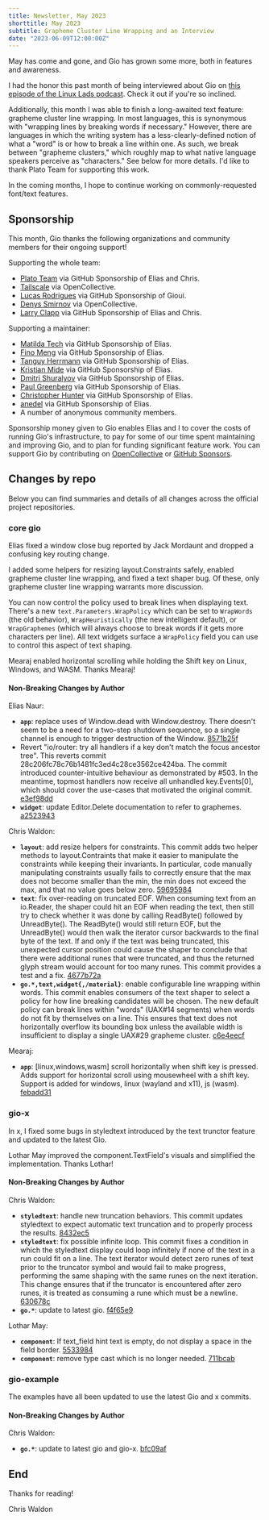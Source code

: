 ```yaml
---
title: Newsletter, May 2023
shorttitle: May 2023
subtitle: Grapheme Cluster Line Wrapping and an Interview
date: "2023-06-09T12:00:00Z"
---
```


May has come and gone, and Gio has grown some more, both in features and awareness.

I had the honor this past month of being interviewed about Gio on [this episode of the Linux Lads podcast](https://linuxlads.com/episodes/102/). Check it out if you're so inclined.

Additionally, this month I was able to finish a long-awaited text feature: grapheme cluster line wrapping. In most languages, this is synonymous with "wrapping lines by breaking words if necessary." However, there are languages in which the writing system has a less-clearly-defined notion of what a "word" is or how to break a line within one. As such, we break between "grapheme clusters," which roughly map to what native language speakers perceive as "characters." See below for more details. I'd like to thank Plato Team for supporting this work.

In the coming months, I hope to continue working on commonly-requested font/text features.

## Sponsorship

This month, Gio thanks the following organizations and community members for their ongoing support!

Supporting the whole team:

- [Plato Team](https://www.platoapp.com/) via GitHub Sponsorship of Elias and Chris.
- [Tailscale](https://tailscale.com/) via OpenCollective.
- [Lucas Rodrigues](https://github.com/Inkeliz/) via GitHub Sponsorship of Gioui.
- [Denys Smirnov](https://github.com/dennwc) via OpenCollective.
- [Larry Clapp](https://github.com/theclapp) via GitHub Sponsorship of Elias and Chris.

Supporting a maintainer:

- [Matilda Tech](https://github.com/matildatech) via GitHub Sponsorship of Elias.
- [Fino Meng](https://github.com/finomeng) via GitHub Sponsorship of Elias.
- [Tanguy Herrmann](https://github.com/dolanor) via GitHub Sponsorship of Elias.
- [Kristian Mide](https://github.com/fasmide) via GitHub Sponsorship of Elias.
- [Dmitri Shuralyov](https://github.com/dmitshur) via GitHub Sponsorship of Elias.
- [Paul Greenberg](https://github.com/greenpau) via GitHub Sponsorship of Elias.
- [Christopher Hunter](https://github.com/crhntr) via GitHub Sponsorship of Elias.
- [anedel](https://github.com/anedel) via GitHub Sponsorship of Elias.
- A number of anonymous community members.

Sponsorship money given to Gio enables Elias and I to cover the costs of running Gio's infrastructure, to pay for some of our time spent maintaining and improving Gio, and to plan for funding significant feature work. You can support Gio by contributing on [OpenCollective](https://opencollective.com/gioui) or [GitHub Sponsors](https://github.com/sponsors/gioui).

## Changes by repo

Below you can find summaries and details of all changes across the official project repositories.

### core gio

Elias fixed a window close bug reported by Jack Mordaunt and dropped a confusing key routing change.

I added some helpers for resizing layout.Constraints safely, enabled grapheme cluster line wrapping, and fixed a text shaper bug. Of these, only grapheme cluster line wrapping warrants more discussion.

You can now control the policy used to break lines when displaying text. There's a new `text.Parameters.WrapPolicy` which can be set to `WrapWords` (the old behavior), `WrapHeuristically` (the new intelligent default), or `WrapGraphemes` (which will always choose to break words if it gets more characters per line). All text widgets surface a `WrapPolicy` field you can use to control this aspect of text shaping.

Mearaj enabled horizontal scrolling while holding the Shift key on Linux, Windows, and WASM. Thanks Mearaj!

#### Non-Breaking Changes by Author

Elias Naur:

- **`app`**: replace uses of Window.dead with Window.destroy. There doesn't seem to be a need for a two-step shutdown sequence, so a single channel is enough to trigger destruction of the Window. [8571b25f](https://git.sr.ht/~eliasnaur/gio/commit/8571b25f)
- Revert "io/router: try all handlers if a key don't match the focus ancestor tree". This reverts commit 28c206fc78c76b1481fc3ed4c28ce3562ce424ba. The commit introduced counter-intuitive behaviour as demonstrated by #503. In the meantime, topmost handlers now receive all unhandled key.Events[0], which should cover the use-cases that motivated the original commit. [e3ef98dd](https://git.sr.ht/~eliasnaur/gio/commit/e3ef98dd)
- **`widget`**: update Editor.Delete documentation to refer to graphemes.  [a2523943](https://git.sr.ht/~eliasnaur/gio/commit/a2523943)

Chris Waldon:

- **`layout`**: add resize helpers for constraints. This commit adds two helper methods to layout.Contraints that make it easier to manipulate the constraints while keeping their invariants. In particular, code manually manipulating constraints usually fails to correctly ensure that the max does not become smaller than the min, the min does not exceed the max, and that no value goes below zero. [59695984](https://git.sr.ht/~eliasnaur/gio/commit/59695984)
- **`text`**: fix over-reading on truncated EOF. When consuming text from an io.Reader, the shaper could hit an EOF when reading the text, then still try to check whether it was done by calling ReadByte() followed by UnreadByte(). The ReadByte() would still return EOF, but the UnreadByte() would then walk the iterator cursor backwards to the final byte of the text. If and only if the text was being truncated, this unexpected cursor position could cause the shaper to conclude that there were additional runes that were truncated, and thus the returned glyph stream would account for too many runes. This commit provides a test and a fix. [4677b72a](https://git.sr.ht/~eliasnaur/gio/commit/4677b72a)
- **`go.*,text,widget{,/material}`**: enable configurable line wrapping within words. This commit enables consumers of the text shaper to select a policy for how line breaking candidates will be chosen. The new default policy can break lines within "words" (UAX#14 segments) when words do not fit by themselves on a line. This ensures that text does not horizontally overflow its bounding box unless the available width is insufficient to display a single UAX#29 grapheme cluster. [c6e4eecf](https://git.sr.ht/~eliasnaur/gio/commit/c6e4eecf)

Mearaj:

- **`app`**: [linux,windows,wasm] scroll horizontally when shift key is pressed. Adds support for horizontal scroll using mousewheel with a shift key. Support is added for windows, linux (wayland and x11), js (wasm). [febadd31](https://git.sr.ht/~eliasnaur/gio/commit/febadd31)

### gio-x

In x, I fixed some bugs in styledtext introduced by the text trunctor feature and updated to the latest Gio.

Lothar May improved the component.TextField's visuals and simplified the implementation. Thanks Lothar!

#### Non-Breaking Changes by Author

Chris Waldon:

- **`styledtext`**: handle new truncation behaviors. This commit updates styledtext to expect automatic text truncation and to properly process the results. [8432ec5](https://git.sr.ht/~whereswaldon/gio-x/commit/8432ec5)
- **`styledtext`**: fix possible infinite loop. This commit fixes a condition in which the styledtext display could loop infinitely if none of the text in a run could fit on a line. The text iterator would detect zero runes of text prior to the truncator symbol and would fail to make progress, performing the same shaping with the same runes on the next iteration. This change ensures that if the truncator is encountered after zero runes, it is treated as consuming a rune which must be a newline. [630678c](https://git.sr.ht/~whereswaldon/gio-x/commit/630678c)
- **`go.*`**: update to latest gio.  [f4f65e9](https://git.sr.ht/~whereswaldon/gio-x/commit/f4f65e9)

Lothar May:

- **`component`**: If text_field hint text is empty, do not display a space in the field border.  [5533984](https://git.sr.ht/~whereswaldon/gio-x/commit/5533984)
- **`component`**: remove type cast which is no longer needed.  [711bcab](https://git.sr.ht/~whereswaldon/gio-x/commit/711bcab)

### gio-example

The examples have all been updated to use the latest Gio and x commits.

#### Non-Breaking Changes by Author

Chris Waldon:

- **`go.*`**: update to latest gio and gio-x.  [bfc09af](https://git.sr.ht/~eliasnaur/gio-example/commit/bfc09af)

## End

Thanks for reading!

Chris Waldon
